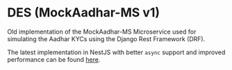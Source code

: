 # DES (MockAadhar-MS v1)
Old implementation of the MockAadhar-MS Microservice used for simulating the Aadhar KYCs using the Django Rest Framework (DRF).

The latest implementation in NestJS with better ```async``` support and improved performance can be found [here](https://github.com/Unified-Learner-Passbook/MockAadhar-MS).
